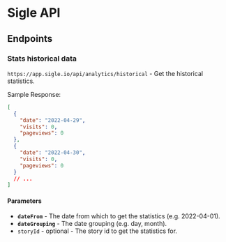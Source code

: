 # Sigle API

## Endpoints

### Stats historical data

`https://app.sigle.io/api/analytics/historical` - Get the historical statistics.

Sample Response:

```json
[
  {
    "date": "2022-04-29",
    "visits": 0,
    "pageviews": 0
  },
  {
    "date": "2022-04-30",
    "visits": 0,
    "pageviews": 0
  }
  // ...
]
```

#### Parameters

- **`dateFrom`** - The date from which to get the statistics (e.g. 2022-04-01).
- **`dateGrouping`** - The date grouping (e.g. day, month).
- `storyId` - optional - The story id to get the statistics for.
